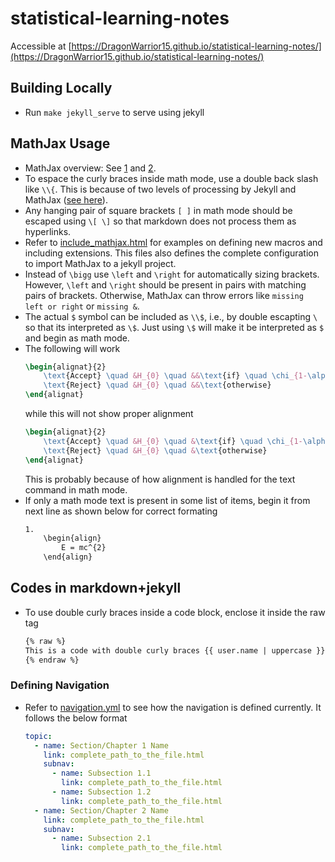 # statistical-learning-notes
Accessible at [https://DragonWarrior15.github.io/statistical-learning-notes/](https://DragonWarrior15.github.io/statistical-learning-notes/)

## Building Locally
* Run `make jekyll_serve` to serve using jekyll

## MathJax Usage
* MathJax overview: See [1](https://memory.psych.mun.ca/tech/js/mathjax.shtml) and [2](https://www.onemathematicalcat.org/MathJaxDocumentation/TeXSyntax.htm).
* To espace the curly braces inside math mode, use a double back slash like `\\{`. This is because of two levels of processing by Jekyll and MathJax ([see here](https://stackoverflow.com/questions/41312777/mathjax-curly-brackets-dont-show-up-using-jekyll)).
* Any hanging pair of square brackets `[ ]` in math mode should be escaped using `\[ \]` so that markdown does not process them as hyperlinks.
* Refer to [include_mathjax.html](/_includes/include_mathjax.html) for examples on defining new macros and including extensions. This files also defines the complete configuration to import MathJax to a jekyll project.
* Instead of `\bigg` use `\left` and `\right` for automatically sizing brackets. However, `\left` and `\right` should be present in pairs with matching pairs of brackets. Otherwise, MathJax can throw errors like `missing left or right` or `missing &`.
* The actual `$` symbol can be included as `\\$`, i.e., by double escapting `\` so that its interpreted as `\$`. Just using `\$` will make it be interpreted as `$` and begin as math mode.
* The following will work
    ```tex
    \begin{alignat}{2}
        \text{Accept} \quad &H_{0} \quad &&\text{if} \quad \chi_{1-\alpha/2, n-1}^{2} \leq TS \leq \chi_{\alpha/2, n-1}^{2}\newline
        \text{Reject} \quad &H_{0} \quad &&\text{otherwise}
    \end{alignat}
    ```
    while this will not show proper alignment
    ```tex
    \begin{alignat}{2}
        \text{Accept} \quad &H_{0} \quad &\text{if} \quad \chi_{1-\alpha/2, n-1}^{2} \leq TS \leq \chi_{\alpha/2, n-1}^{2}\newline
        \text{Reject} \quad &H_{0} \quad &\text{otherwise}
    \end{alignat}
    ```
    This is probably because of how alignment is handled for the text command in math mode.
* If only a math mode text is present in some list of items, begin it from next line as shown below for correct formating
    ```md
    1.
        \begin{align}
            E = mc^{2}
        \end{align}
    ```

## Codes in markdown+jekyll
* To use double curly braces inside a code block, enclose it inside the raw tag
    ```html
    {% raw %}
    This is a code with double curly braces {{ user.name | uppercase }}
    {% endraw %}
    ```

### Defining Navigation
* Refer to [navigation.yml](_data/navigation.yml) to see how the navigation is defined currently. It follows the below format
    ```yaml
    topic:
      - name: Section/Chapter 1 Name
        link: complete_path_to_the_file.html
        subnav:
          - name: Subsection 1.1
            link: complete_path_to_the_file.html
          - name: Subsection 1.2
            link: complete_path_to_the_file.html
      - name: Section/Chapter 2 Name
        link: complete_path_to_the_file.html
        subnav:
          - name: Subsection 2.1
            link: complete_path_to_the_file.html
    ```
